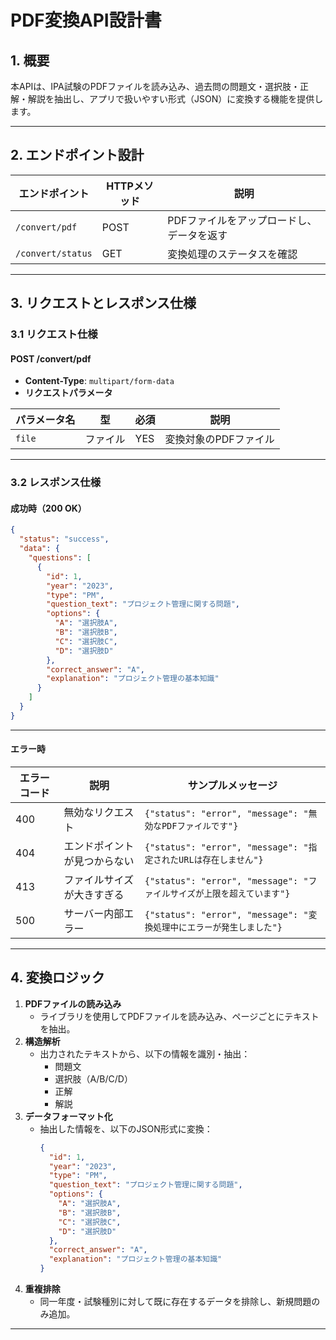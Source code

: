 # **PDF変換API設計書**

## **1. 概要**
本APIは、IPA試験のPDFファイルを読み込み、過去問の問題文・選択肢・正解・解説を抽出し、アプリで扱いやすい形式（JSON）に変換する機能を提供します。

---

## **2. エンドポイント設計**

| エンドポイント       | HTTPメソッド | 説明                                    |
|----------------------|--------------|-----------------------------------------|
| `/convert/pdf`       | POST         | PDFファイルをアップロードし、データを返す|
| `/convert/status`    | GET          | 変換処理のステータスを確認              |

---

## **3. リクエストとレスポンス仕様**

### **3.1 リクエスト仕様**

#### **POST /convert/pdf**

- **Content-Type**: `multipart/form-data`
- **リクエストパラメータ**

| パラメータ名 | 型       | 必須 | 説明              |
|--------------|----------|------|-------------------|
| `file`       | ファイル  | YES  | 変換対象のPDFファイル|

---

### **3.2 レスポンス仕様**

#### **成功時（200 OK）**

```json
{
  "status": "success",
  "data": {
    "questions": [
      {
        "id": 1,
        "year": "2023",
        "type": "PM",
        "question_text": "プロジェクト管理に関する問題",
        "options": {
          "A": "選択肢A",
          "B": "選択肢B",
          "C": "選択肢C",
          "D": "選択肢D"
        },
        "correct_answer": "A",
        "explanation": "プロジェクト管理の基本知識"
      }
    ]
  }
}
```
---

#### **エラー時**

| エラーコード | 説明                                      | サンプルメッセージ                                      |
|--------------|-------------------------------------------|--------------------------------------------------------|
| 400          | 無効なリクエスト                          | `{"status": "error", "message": "無効なPDFファイルです"}`|
| 404          | エンドポイントが見つからない              | `{"status": "error", "message": "指定されたURLは存在しません"}`|
| 413          | ファイルサイズが大きすぎる                | `{"status": "error", "message": "ファイルサイズが上限を超えています"}`|
| 500          | サーバー内部エラー                        | `{"status": "error", "message": "変換処理中にエラーが発生しました"}`|

---

## **4. 変換ロジック**

1. **PDFファイルの読み込み**
   - ライブラリを使用してPDFファイルを読み込み、ページごとにテキストを抽出。
2. **構造解析**
   - 出力されたテキストから、以下の情報を識別・抽出：
     - 問題文  
     - 選択肢（A/B/C/D）  
     - 正解  
     - 解説  
3. **データフォーマット化**
   - 抽出した情報を、以下のJSON形式に変換：
     ```json
     {
       "id": 1,
       "year": "2023",
       "type": "PM",
       "question_text": "プロジェクト管理に関する問題",
       "options": {
         "A": "選択肢A",
         "B": "選択肢B",
         "C": "選択肢C",
         "D": "選択肢D"
       },
       "correct_answer": "A",
       "explanation": "プロジェクト管理の基本知識"
     }
     ```
4. **重複排除**
   - 同一年度・試験種別に対して既に存在するデータを排除し、新規問題のみ追加。

---


